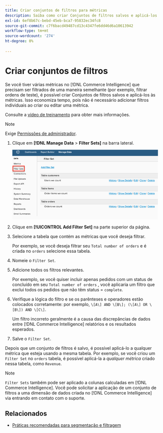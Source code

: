```yaml
---
title: Criar conjuntos de filtros para métricas
description: Saiba como criar Conjuntos de filtros salvos e aplicá-los às métricas.
exl-id: 6ef8b67c-bebd-45eb-bca7-95832ec34fc8
source-git-commit: c7f6bacd49487cd13c4347fe6dd46d6a10613942
workflow-type: tm+mt
source-wordcount: '274'
ht-degree: 0%

---
```


# Criar conjuntos de filtros

Se você tiver várias métricas no [!DNL Commerce Intelligence] que precisam ser filtrados de uma maneira semelhante (por exemplo, filtrar ordens de teste), é possível criar Conjuntos de filtros salvos e aplicá-los às métricas. Isso economiza tempo, pois não é necessário adicionar filtros individuais ao criar ou editar uma métrica.

Consulte a [vídeo de treinamento](https://experienceleague.adobe.com/docs/commerce-knowledge-base/kb/how-to/mbi-training-video-filter-sets.html) para obter mais informações.

>[!NOTE]
>
>Exige [Permissões de administrador](../../administrator/user-management/user-management.md).

1. Clique em **[!DNL Manage Data** > **Filter Sets]** na barra lateral.

   ![](../../assets/create-filter-sets.png)

1. Clique em **[!UICONTROL Add Filter Set]** na parte superior da página.

1. Selecione a tabela que contém as métricas que você deseja filtrar.

   Por exemplo, se você deseja filtrar seu `Total number of orders` e é criada no `orders` selecione essa tabela.

1. Nomeie o `Filter Set`.

1. Adicione todos os filtros relevantes.

   Por exemplo, se você quiser incluir apenas pedidos com um status de concluído em seu `Total number of orders` , você aplicaria um filtro que exclui todos os pedidos que não têm status = `complete`.

1. Verifique a lógica do filtro e se os parênteses e operadores estão colocados corretamente: por exemplo, `\[A\] AND \[B\]; (\[A\] OR \[B\]) AND \[C\]`.

   Um filtro incorreto geralmente é a causa das discrepâncias de dados entre [!DNL Commerce Intelligence] relatórios e os resultados esperados.

1. Salve o `Filter Set`.

Depois que um conjunto de filtros é salvo, é possível aplicá-lo a qualquer métrica que esteja usando a mesma tabela. Por exemplo, se você criou um `Filter Set` no `orders` tabela, é possível aplicá-la a *qualquer métrica* criado nessa tabela, como `Revenue`.

>[!NOTE]
>
>`Filter Sets` também pode ser aplicado a colunas calculadas em [!DNL Commerce Intelligence]. Você pode solicitar a aplicação de um conjunto de filtros a uma dimensão de dados criada no [!DNL Commerce Intelligence] via entrando em contato com o suporte.

## Relacionados

* [Práticas recomendadas para segmentação e filtragem](../../best-practices/segment-filter.md)
